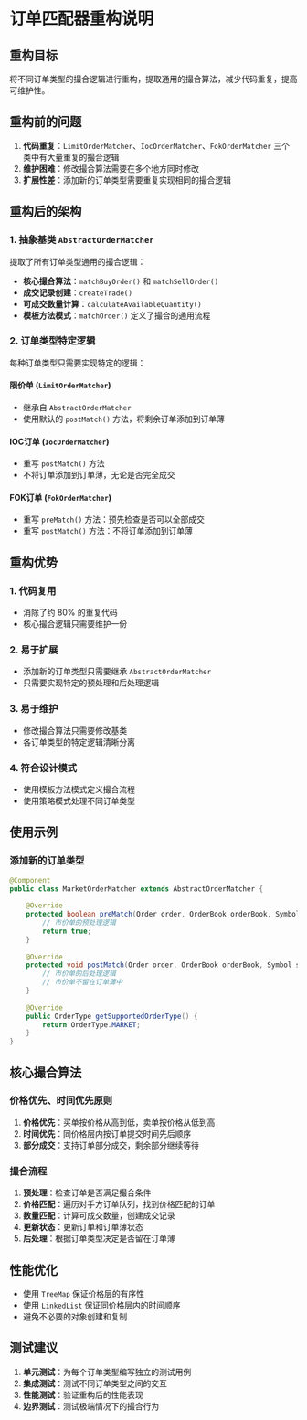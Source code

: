 # 订单匹配器重构说明

## 重构目标

将不同订单类型的撮合逻辑进行重构，提取通用的撮合算法，减少代码重复，提高可维护性。

## 重构前的问题

1. **代码重复**：`LimitOrderMatcher`、`IocOrderMatcher`、`FokOrderMatcher` 三个类中有大量重复的撮合逻辑
2. **维护困难**：修改撮合算法需要在多个地方同时修改
3. **扩展性差**：添加新的订单类型需要重复实现相同的撮合逻辑

## 重构后的架构

### 1. 抽象基类 `AbstractOrderMatcher`

提取了所有订单类型通用的撮合逻辑：

- **核心撮合算法**：`matchBuyOrder()` 和 `matchSellOrder()`
- **成交记录创建**：`createTrade()`
- **可成交数量计算**：`calculateAvailableQuantity()`
- **模板方法模式**：`matchOrder()` 定义了撮合的通用流程

### 2. 订单类型特定逻辑

每种订单类型只需要实现特定的逻辑：

#### 限价单 (`LimitOrderMatcher`)
- 继承自 `AbstractOrderMatcher`
- 使用默认的 `postMatch()` 方法，将剩余订单添加到订单薄

#### IOC订单 (`IocOrderMatcher`)
- 重写 `postMatch()` 方法
- 不将订单添加到订单薄，无论是否完全成交

#### FOK订单 (`FokOrderMatcher`)
- 重写 `preMatch()` 方法：预先检查是否可以全部成交
- 重写 `postMatch()` 方法：不将订单添加到订单薄

## 重构优势

### 1. 代码复用
- 消除了约 80% 的重复代码
- 核心撮合逻辑只需要维护一份

### 2. 易于扩展
- 添加新的订单类型只需要继承 `AbstractOrderMatcher`
- 只需要实现特定的预处理和后处理逻辑

### 3. 易于维护
- 修改撮合算法只需要修改基类
- 各订单类型的特定逻辑清晰分离

### 4. 符合设计模式
- 使用模板方法模式定义撮合流程
- 使用策略模式处理不同订单类型

## 使用示例

### 添加新的订单类型

```java
@Component
public class MarketOrderMatcher extends AbstractOrderMatcher {
    
    @Override
    protected boolean preMatch(Order order, OrderBook orderBook, Symbol symbol) {
        // 市价单的预处理逻辑
        return true;
    }
    
    @Override
    protected void postMatch(Order order, OrderBook orderBook, Symbol symbol, List<Trade> trades) {
        // 市价单的后处理逻辑
        // 市价单不留在订单薄中
    }
    
    @Override
    public OrderType getSupportedOrderType() {
        return OrderType.MARKET;
    }
}
```

## 核心撮合算法

### 价格优先、时间优先原则

1. **价格优先**：买单按价格从高到低，卖单按价格从低到高
2. **时间优先**：同价格层内按订单提交时间先后顺序
3. **部分成交**：支持订单部分成交，剩余部分继续等待

### 撮合流程

1. **预处理**：检查订单是否满足撮合条件
2. **价格匹配**：遍历对手方订单队列，找到价格匹配的订单
3. **数量匹配**：计算可成交数量，创建成交记录
4. **更新状态**：更新订单和订单薄状态
5. **后处理**：根据订单类型决定是否留在订单薄

## 性能优化

- 使用 `TreeMap` 保证价格层的有序性
- 使用 `LinkedList` 保证同价格层内的时间顺序
- 避免不必要的对象创建和复制

## 测试建议

1. **单元测试**：为每个订单类型编写独立的测试用例
2. **集成测试**：测试不同订单类型之间的交互
3. **性能测试**：验证重构后的性能表现
4. **边界测试**：测试极端情况下的撮合行为 